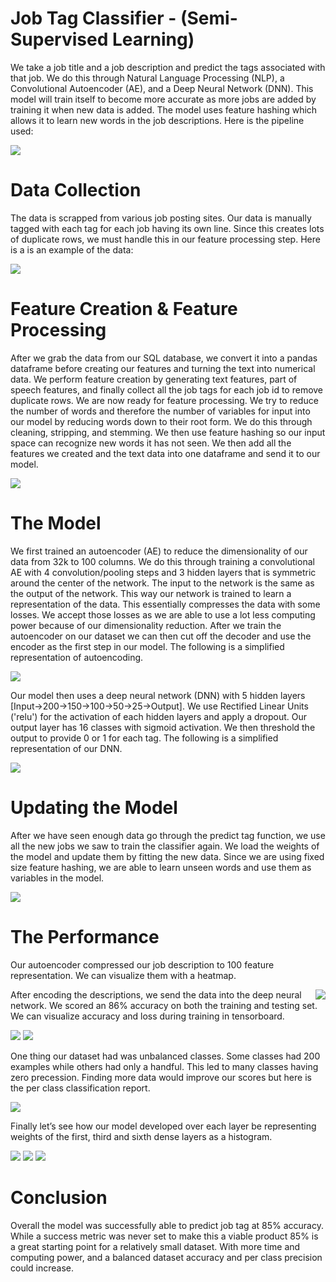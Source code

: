 # Job Tag Classifier - (Semi-Supervised Learning)

We take a job title and a job description and predict the tags associated with that job. We do this through Natural Language Processing (NLP), a Convolutional Autoencoder (AE), and a Deep Neural Network (DNN). This model will train itself to become more accurate as more jobs are added by training it when new data is added. The model uses feature hashing which allows it to learn new words in the job descriptions. Here is the pipeline used:

![](refs/pipeline.png)

# Data Collection

The data is scrapped from various job posting sites. Our data is manually tagged with each tag for each job having its own line. Since this creates lots of duplicate rows, we must handle this in our feature processing step. Here is a is an example of the data:

![](refs/data_example_2.png)

# Feature Creation & Feature Processing

After we grab the data from our SQL database, we convert it into a pandas dataframe before creating our features and turning the text into numerical data. We perform feature creation by generating text features, part of speech features, and finally collect all the job tags for each job id to remove duplicate rows. We are now ready for feature processing. We try to reduce the number of words and therefore the number of variables for input into our model by reducing words down to their root form. We do this through cleaning, stripping, and stemming. We then use feature hashing so our input space can recognize new words it has not seen. We then add all the features we created and the text data into one dataframe and send it to our model.

![](refs/feature_creation_and_feature_processing.png)

# The Model

We first trained an autoencoder (AE) to reduce the dimensionality of our data from 32k to 100 columns. We do this through training a convolutional AE with 4 convolution/pooling steps and 3 hidden layers that is symmetric around the center of the network. The input to the network is the same as the output of the network. This way our network is trained to learn a representation of the data. This essentially compresses the data with some losses. We accept those losses as we are able to use a lot less computing power because of our dimensionality reduction. After we train the autoencoder on our dataset we can then cut off the decoder and use the encoder as the first step in our model. The following is a simplified representation of autoencoding.

![](refs/autoencoder_example.png)

Our model then uses a deep neural network (DNN) with 5 hidden layers [Input->200->150->100->50->25->Output]. We use Rectified Linear Units ('relu') for the activation of each hidden layers and apply a dropout. Our output layer has 16 classes with sigmoid activation. We then threshold the output to provide 0 or 1 for each tag. The following is a simplified representation of our DNN.

![](refs/classifier_model.png)

# Updating the Model

After we have seen enough data go through the predict tag function, we use all the new jobs we saw to train the classifier again. We load the weights of the model and update them by fitting the new data. Since we are using fixed size feature hashing, we are able to learn unseen words and use them as variables in the model.

![](refs/new_data_pipeline.png)

# The Performance

<p>
    Our autoencoder compressed our job description to 100 feature representation. We can visualize them with a heatmap.    
    <aside>
        <img style="float: right;" src="refs/autoencoding_heatmap.png">
    </aside>
</p>

 After encoding the descriptions, we send the data into the deep neural network. We scored an 86% accuracy on both the training and testing set. We can visualize accuracy and loss during training in tensorboard.

![](refs/classifier_tensorboard_acc.png)
![](refs/classifier_tensorboard_loss.png)

One thing our dataset had was unbalanced classes. Some classes had 200 examples while others had only a handful. This led to many classes having zero precession. Finding more data would improve our scores but here is the per class classification report.

![](refs/class_scores.png)

Finally let’s see how our model developed over each layer be representing weights of the first, third and sixth dense layers as a histogram.

![](refs/tensor_dense_1.png)
![](refs/tensor_dense_3.png)
![](refs/tensor_dense_6.png)

# Conclusion

Overall the model was successfully able to predict job tag at 85% accuracy. While a success metric was never set to make this a viable product 85% is a great starting point for a relatively small dataset. With more time and computing power, and a balanced dataset accuracy and per class precision could increase.
